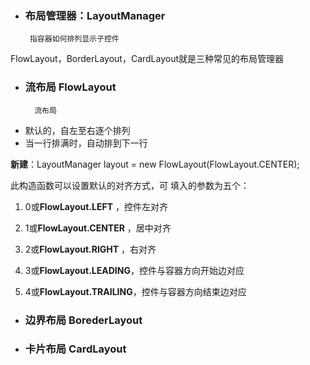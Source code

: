 - ### 布局管理器：LayoutManager
       指容器如何排列显示子控件

FlowLayout，BorderLayout，CardLayout就是三种常见的布局管理器

- ### 流布局 FlowLayout
        流布局
    
- 默认的，自左至右逐个排列
- 当一行排满时，自动排到下一行

**新建**：LayoutManager layout = new FlowLayout(FlowLayout.CENTER);

此构造函数可以设置默认的对齐方式，可                                                              填入的参数为五个：

1. 0或**FlowLayout.LEFT** ，控件左对齐

2. 1或**FlowLayout.CENTER** ，居中对齐

3. 2或**FlowLayout.RIGHT** ，右对齐

4. 3或**FlowLayout.LEADING**，控件与容器方向开始边对应

5. 4或**FlowLayout.TRAILING**，控件与容器方向结束边对应

- ### 边界布局 BorederLayout

- ### 卡片布局 CardLayout
